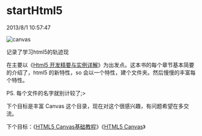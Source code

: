 startHtml5
==========
2013/8/1 10:57:47 

![canvas](http://dribbble.s3.amazonaws.com/users/2545/screenshots/101722/shot_1295391368.png)

记录了学习html5的轨迹现

在主要以《[Html5 开发精要与实例详解](http://book.douban.com/subject/6971370/ "豆瓣详情")》为出发点。这本书的每个章节基本简要的介绍了，html5 的新特性，so 会以一个特性，建个文件夹。然后慢慢的丰富每个特性。

PS. 每个文件的名字就别计较了;>

下个目标是丰富 Canvas 这个目录，现在对这个很感兴趣，有问题希望在多交流。

下个目标：《[HTML5 Canvas基础教程](http://book.douban.com/subject/7162014/ "豆瓣链接")》《[HTML5 Canvas](http://book.douban.com/subject/6854550/ "豆瓣详情")》 




